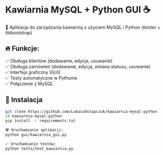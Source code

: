 # Kawiarnia MySQL + Python GUI ☕
🚀 Aplikacja do zarządzania kawiarnią z użyciem MySQL i Python (tkinter + ttkbootstrap)

## 🔥 Funkcje:
✅ Obsługa klientów (dodawanie, edycja, usuwanie)  
✅ Obsługa zamówień (dodawanie, edycja, zmiana statusu, usuwanie)  
✅ Interfejs graficzny (GUI)  
✅ Testy automatyczne w Pythonie  
✅ Połączenie z MySQL  

## 📜 Instalacja
```sh
git clone https://github.com/LukaszOstapczuk/kawiarnia-mysql-python
cd kawiarnia-mysql-python
pip install -r requirements.txt

🛠️ Uruchamianie aplikacji:
python gui/kawiarnia_gui.py

✅ Uruchamianie testów:
python tests/test_kawiarnia.py
